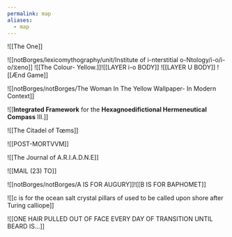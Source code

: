 ```yaml
---
permalink: map
aliases:
  - map
---
```


![[The One]]

![[notBorges/lexicomythography/unit/Institute of i-nterstitial o-Ntology/i-o/i-o/⧖eno]]
![[The Colour- Yellow.]]![[LAYER i-o BODY]] ![[LAYER U BODY]]
![[Ænd Game]]


![[notBorges/notBorges/The Woman In The Yellow Wallpaper- In Modern Context]]


![[**Integrated Framework** for the **Hexagnoedifictional Hermeneutical Compass** III.]]



![[The Citadel of Tœms]]


![[POST-MORTVVM]]


![[The Journal of A.R.I.A.D.N.E]]



![[MAIL (23) TO]]


![[notBorges/notBorges/A IS FOR AUGURY]]![[B IS FOR BAPHOMET]]

![[c is for the ocean salt crystal pillars of used to be called upon shore after Turing calliope]]

![[ONE HAIR PULLED OUT OF FACE EVERY DAY OF TRANSITION UNTIL BEARD IS…]]

